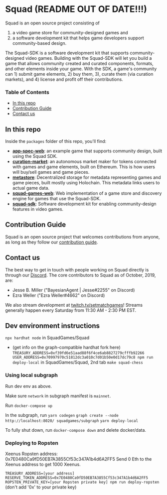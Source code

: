 # Squad (README OUT OF DATE!!!)

Squad is an open source project consisting of
1. a video game store for community-designed games and
1. a software development kit that helps game developers support
community-based design.

The Squad-SDK is a software development kit that supports
community-designed video games. Building with the Squad-SDK will let
you build a game that allows community created and curated components,
formats, and other elements inside your game. With the SDK, a game's
community can 1) submit game elements, 2) buy them, 3), curate them
(via curation markets), and 4) license and profit off their
contributions.

### Table of Contents
 - [In this repo](#In-this-repo)
 - [Contribution Guide](#Contribution-Guide)
 - [Contact us](#Contact-us)

## In this repo
Inside the `packages` folder of this repo, you'll find:
 - [**app-spec-web**](/packages/app-spec-web): an example game that
 supports community design, built using the Squad SDK.
 - [**curation-market**](/packages/curation-market): an autonomous
 market maker for tokens connected with games and game elements, built
 on Ethereum. This is how users will buy/sell games and game pieces.
 - [**metastore**](/packages/metastore): Decentralized storage for
 metadata representing games and game pieces, built mostly using
 Holochain. This metadata links users to actual game data.
 - [**squad-games-web**](/packages/squad-games-web): Web
 implementation of a game store and discovery engine for games that
 use the Squad-SDK.
 - [**squad-sdk**](/packages/squad-sdk): Software development kit for
 enabling community-design features in video games.

## Contribution Guide
Squad is an open source project that welcomes contributions from
anyone, as long as they follow our [contribution
guide](CONTRIBUTING.md).

## Contact us
The best way to get in touch with people working on Squad directly is
through our [Discord](https://discord.gg/AKnbAe9). The core
contributors to Squad as of October, 2019, are:
 - Jesse B. Miller ("BayesianAgent | Jesse#2255" on Discord)
 - Ezra Weller ("Ezra Weller#4662" on Discord)

 We also stream development at
 [twitch.tv/setmatchgames](https://www.twitch.tv/setmatchgames)!
 Streams generally happen every Saturday from 11:30 AM - 2:30 PM EST.

## Dev environment instructions
`npx hardhat node` in SquadGames/Squad
- (get info on the graph-compatible hardhat fork here)
`TREASURY_ADDRESS=0xf39fd6e51aad88f6f4ce6ab8827279cfffb92266 USER_ADDRESS=0x70997970c51812dc3a010c7d01b50e0d17dc79c8 npm run deploy-local` in SquadGames/Squad, 2nd tab
`make squad-chess`

### Using local subgraph
Run dev env as above.

Make sure `network` in subgraph manifest is `mainnet`.

Run `docker-compose up`

In the subgraph, run
`yarn codegen`
`graph create --node http://localhost:8020/ squadgames/subgraph`
`yarn deploy-local`

To fully shut down, run `docker-compose down` and delete docker/data.

### Deploying to Ropsten
Xeenus Ropsten address: 0x7E0480Ca9fD50EB7A3855Cf53c347A1b4d6A2FF5
Send 0 Eth to the Xeenus address to get 1000 Xeenus.

`TREASURY_ADDRESS=[your address] RESERVE_TOKEN_ADDRESS=0x7E0480Ca9fD50EB7A3855Cf53c347A1b4d6A2FF5 ROPSTEN_PRIVATE_KEY=[your Ropsten private key] npm run deploy-ropsten`
(don't add '0x' to your private key)